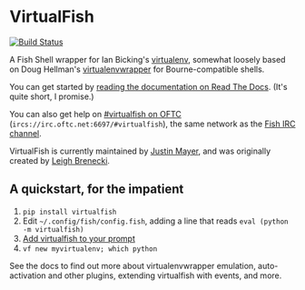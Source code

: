 # VirtualFish

[![Build Status](https://img.shields.io/github/workflow/status/justinmayer/virtualfish/build)](https://github.com/justinmayer/virtualfish/actions)

A Fish Shell wrapper for Ian Bicking's [virtualenv](https://virtualenv.pypa.io/en/latest/), somewhat loosely based on Doug Hellman's [virtualenvwrapper](https://bitbucket.org/dhellmann/virtualenvwrapper) for Bourne-compatible shells.

You can get started by [reading the documentation on Read The Docs](http://virtualfish.readthedocs.org/en/latest/). (It's quite short, I promise.)

You can also get help on [#virtualfish on OFTC](https://webchat.oftc.net/?randomnick=1&channels=virtualfish) (`ircs://irc.oftc.net:6697/#virtualfish`), the same network as the [Fish IRC channel](https://webchat.oftc.net/?randomnick=1&channels=fish).

VirtualFish is currently maintained by [Justin Mayer](https://justinmayer.com/), and was originally created by [Leigh Brenecki](https://leigh.net.au/).

## A quickstart, for the impatient

1. `pip install virtualfish`
2. Edit `~/.config/fish/config.fish`, adding a line that reads `eval (python -m virtualfish)`
2. [Add virtualfish to your prompt](http://virtualfish.readthedocs.org/en/latest/install.html#customizing-your-fish-prompt)
2. `vf new myvirtualenv; which python`

See the docs to find out more about virtualenvwrapper emulation, auto-activation and other plugins, extending virtualfish with events, and more.
